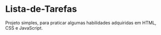 # Lista-de-Tarefas
Projeto simples, para praticar algumas habilidades adquiridas em HTML, CSS e JavaScript.
